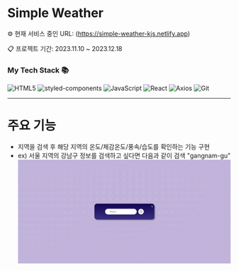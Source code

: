 # Simple Weather

⚙ 현재 서비스 중인 URL: (https://simple-weather-kjs.netlify.app)

📋 프로젝트 기간: 2023.11.10 ~ 2023.12.18

<h3> My Tech Stack 📚</h3>

![HTML5](https://img.shields.io/badge/-HTML5-F05032?style=for-the-badge&logo=html5&logoColor=ffffff)
![styled-components](https://img.shields.io/badge/-styledcomponents-DB7093?style=for-the-badge&logo=styled-components&logoColor=ffffff)
![JavaScript](https://img.shields.io/badge/-JavaScript-%23F7DF1C?style=for-the-badge&logo=javascript&logoColor=000000&labelColor=%23F7DF1C&color=%23FFCE5A)
![React](https://img.shields.io/badge/-React-222222?style=for-the-badge&logo=react)
![Axios](https://img.shields.io/badge/-Axios-5A29E4?style=for-the-badge&logo=axios)
![Git](https://img.shields.io/badge/-Git-F05032?style=for-the-badge&logo=git&logoColor=ffffff)

<hr/>

# 주요 기능

- 지역을 검색 후 해당 지역의 온도/체감온도/풍속/습도를 확인하는 기능 구현
- ex) 서울 지역의 강남구 정보를 검색하고 싶다면 다음과 같이 검색 "gangnam-gu"
  ![typing](public/image/weatherSearch.gif)
